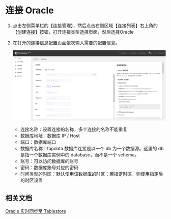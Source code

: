 # 连接 Oracle

1. 点击左侧菜单栏的【连接管理】，然后点击右侧区域【连接列表】右上角的【创建连接】按钮，打开连接类型选择页面，然后选择Oracle

2. 在打开的连接信息配置页面依次输入需要的配置信息。

   ![](../../images/connect_oracle.png)

   * 连接名称：设置连接的名称，多个连接的名称不能重复
   * 数据库地址：数据库 IP / Host
   * 端口：数据库端口
   * 数据库名称：tapdata 数据库连接是以一个 db 为一个数据源。这里的 db 是指一个数据库实例中的 database，而不是一个 schema。
   * 账号：可以访问数据库的账号
   * 密码：数据库账号对应的密码
   * 时间类型的时区：默认使用该数据库的时区；若指定时区，则使用指定后的时区设置



## 相关文档

[Oracle 实时同步至 Tablestore](../../best-practice/oracle-as-source/oracle-to-tablestore.md)
